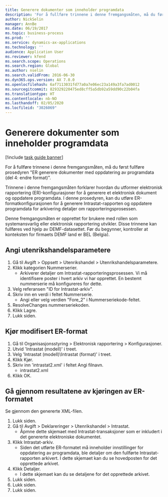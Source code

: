 ```yaml
---
title: Generere dokumenter som inneholder programdata
description: 'For å fullføre trinnene i denne fremgangsmåten, må du først fullføre prosedyren "ER generere dokumenter med oppdatering av programdata (del 4: endre format)".'
author: NickSelin
manager: AnnBe
ms.date: 06/19/2017
ms.topic: business-process
ms.prod: ''
ms.service: dynamics-ax-applications
ms.technology: ''
audience: Application User
ms.reviewer: kfend
ms.search.scope: Operations
ms.search.region: Global
ms.author: nselin
ms.search.validFrom: 2016-06-30
ms.dyn365.ops.version: AX 7.0.0
ms.openlocfilehash: 6af7113031fd77a0a7e06ec23a149a3fa7ad0012
ms.sourcegitcommit: 829329220475ed8cff5a5db92a59dd90c22b04fa
ms.translationtype: HT
ms.contentlocale: nb-NO
ms.lasthandoff: 02/05/2020
ms.locfileid: "3026069"
---
```

# <a name="generate-documents-that-have-application-data"></a>Generere dokumenter som inneholder programdata

[!include [task guide banner](../../includes/task-guide-banner.md)]

For å fullføre trinnene i denne fremgangsmåten, må du først fullføre prosedyren "ER generere dokumenter med oppdatering av programdata (del 4: endre format)".



Trinnene i denne fremgangsmåten forklarer hvordan du utformer elektronisk rapportering (ER)-konfigurasjoner for å generere et elektronisk dokument og oppdatere programdata. I denne prosedyren, kan du utføre ER-formatkonfigurasjonen for å generere Intrastat-rapporten og oppdatere programdata for arkivering detaljer om rapporteringsprosessen.



Denne fremgangsmåten er opprettet for brukere med rollen som systemansvarlig eller elektronisk rapportering utvikler. Disse trinnene kan fullføres ved hjelp av DEMF-datasettet. Før du begynner, kontroller at konteksten for firmaets DEMF land er BEL (Belgia).


## <a name="set-up-foreign-trade-parameters"></a>Angi utenrikshandelsparametere
1. Gå til Avgift > Oppsett > Utenrikshandel > Utenrikshandelsparametere.
2. Klikk kategorien Nummerserier.
    * Arkiverer detaljer om Intrastat-rapporteringsprosessen. Vi må identifisere poster i hvert arkiv vi har opprettet. En bestemt nummerserie må konfigureres for dette.  
3. Velg referansen "ID for Intrastat-arkiv".
4. Skriv inn en verdi i feltet Nummerserie.
    * Angi eller velg verdien "Fore_2" i Nummerseriekode-feltet.  
5. ResolveChanges nummerseriekoden.
6. Klikk Lagre.
7. Lukk siden.

## <a name="run-modified-er-format"></a>Kjør modifisert ER-format
1. Gå til Organisasjonsstyring > Elektronisk rapportering > Konfigurasjoner.
2. Utvid 'Intrastat (modell)' i treet.
3. Velg 'Intrastat (modell)\Intrastat (format)' i treet.
4. Klikk Kjør.
5. Skriv inn 'intrastat2.xml' i feltet Angi filnavn.
    * intrastat2.xml  
6. Klikk OK.

## <a name="review-er-format-executions-results"></a>Gå gjennom resultatene av kjøringen av ER-formatet
Se gjennom den genererte XML-filen.  
1. Lukk siden.
2. Gå til Avgift > Deklareringer > Utenrikshandel > Intrastat.
    * Åpmne dette skjemaet med Intrastat-transaksjoner som er inkludert i det genererte elektroniske dokumentet.  
3. Klikk Intrastat-arkiv.
    * Siden det utførte ER-formatet må inneholder innstillinger for oppdatering av programdata, ble detaljer om den fullførte Intrastat-rapporten arkivert. I dette skjemaet kan du se hovedposten for det opprettede arkivet.  
4. Klikk Detaljer.
    * I dette skjemaet kan du se detaljene for det opprettede arkivet.  
5. Lukk siden.
6. Lukk siden.
7. Lukk siden.

